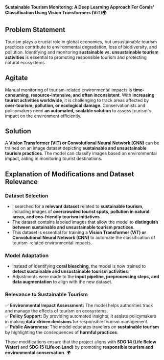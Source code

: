 **Sustainable Tourism Monitoring: A Deep Learning Approach For Corals' Classification Using Vision Transformers (ViT)🌍**
## **Problem Statement**  
Tourism plays a crucial role in global economies, but unsustainable tourism practices contribute to environmental degradation, loss of biodiversity, and pollution. Identifying and monitoring **sustainable vs. unsustainable tourism activities** is essential to promoting responsible tourism and protecting natural ecosystems.  

## **Agitate**  
Manual monitoring of tourism-related environmental impacts is **time-consuming, resource-intensive, and often inconsistent**. With **increasing tourist activities worldwide**, it is challenging to track areas affected by **over-tourism, pollution, or ecological damage**. Conservationists and policymakers need **an automated, scalable solution** to assess tourism's impact on the environment efficiently.  

## **Solution**  
A **Vision Transformer (ViT) or Convolutional Neural Network (CNN)** can be trained on an image dataset depicting **sustainable and unsustainable tourism practices**. The model can classify images based on environmental impact, aiding in monitoring tourist destinations.  

## **Explanation of Modifications and Dataset Relevance**  

### **Dataset Selection**  
- I searched for a **relevant dataset** related to **sustainable tourism**, including images of **overcrowded tourist spots, pollution in natural areas, and eco-friendly tourism initiatives**.  
- The dataset contains labeled images that allow the model to **distinguish between sustainable and unsustainable tourism practices**.  
- This dataset is essential for training a **Vision Transformer (ViT) or Convolutional Neural Network (CNN)** to automate the classification of tourism-related environmental impacts.  

### **Model Adaptation**  
- Instead of identifying **coral bleaching**, the model is now trained to **detect sustainable and unsustainable tourism activities**.  
- Adjustments were made to the **input pipeline, preprocessing steps, and data augmentation** to align with the new dataset.  

### **Relevance to Sustainable Tourism**  
✅ **Environmental Impact Assessment:** The model helps authorities track and manage the effects of tourism on ecosystems.  
✅ **Policy Support:** By providing automated insights, it assists policymakers in making **data-driven decisions** for responsible tourism management.  
✅ **Public Awareness:** The model educates travelers on **sustainable tourism** by highlighting the consequences of **harmful practices**.  

These modifications ensure that the project aligns with **SDG 14 (Life Below Water)** and **SDG 15 (Life on Land)** by promoting **responsible tourism and environmental conservation**. 🌍  

